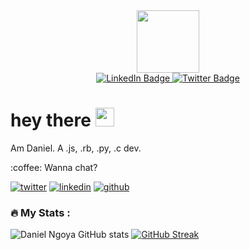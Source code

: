 <div id="header" align="center">
  <img src="https://media.giphy.com/media/M9gbBd9nbDrOTu1Mqx/giphy.gif" width="100"/>
  <div id="badges">
  <a href="https://www.linkedin.com/in/daniel-ngoya-404412175/">
    <img src="https://img.shields.io/badge/LinkedIn-blue?style=for-the-badge&logo=linkedin&logoColor=white" alt="LinkedIn Badge"/>
  </a>
  <a href="https://twitter.com/BlackHawk_254">
    <img src="https://img.shields.io/badge/Twitter-blue?style=for-the-badge&logo=twitter&logoColor=white" alt="Twitter Badge"/>
  </a>
</div>
  <img src="https://komarev.com/ghpvc/?username=BlackHawk0&style=flat-square&color=blue" alt=""/>
</div>
<h1>
  hey there
  <img src="https://media.giphy.com/media/hvRJCLFzcasrR4ia7z/giphy.gif" width="30px"/>
</h1>
<p> Am Daniel. A .js, .rb, .py, .c dev. </p>

<p> :coffee: Wanna chat? </p>
<p>
  <a href="https://twitter.com/BlackHawk_254"><img src="https://img.icons8.com/color/50/111111/twitter-squared.png" alt="twitter"/></a>
  <a href="https://www.linkedin.com/in/daniel-ngoya-404412175/"><img src="https://img.icons8.com/color/50/111111/linkedin.png" alt="linkedin"/></a>
  <a href="https://github.com/BlackHawk0"><img src="https://img.icons8.com/color/50/111111/github.png" alt="github"/></a>
  
</p>
  
### :fire: My Stats :
![Daniel Ngoya GitHub stats](https://github-readme-stats.vercel.app/api?username=BlackHawk0&show_icons=true&theme=radical&count_private=true&include_all_commits=true) 
[![GitHub Streak](http://github-readme-streak-stats.herokuapp.com?user=BlackHawk0&theme=dark&background=000000)](https://git.io/streak-stats)


